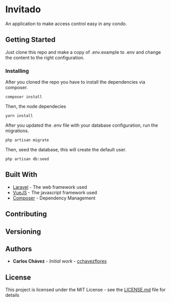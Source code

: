 # Invitado

An application to make access control easy in any condo.

## Getting Started

Just clone this repo and make a copy of .env.example to .env and change the content to the right configuration.

### Installing

After you cloned the repo you have to install the dependencies via composer.

```
composer install
```

Then, the node dependecies

```
yarn install
```

After you updated the .env file with your database configuration, run the migrations.

```
php artisan migrate
```

Then, seed the database, this will create the default user.

```
php artisan db:seed
```

## Built With

* [Laravel](http://www.laravel.com) - The web framework used
* [VueJS](http://www.vuejs.org) - The javascript framework used
* [Composer](https://getcomposer.org) - Dependency Management

## Contributing

## Versioning

## Authors

* **Carlos Chávez** - *Initial work* - [cchavezflores](https://github.com/cchavezflores)

## License

This project is licensed under the MIT License - see the [LICENSE.md](LICENSE.md) file for details

